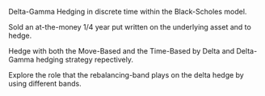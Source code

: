 Delta-Gamma Hedging in discrete time within the Black-Scholes model. 

Sold an at-the-money 1/4 year put written on the underlying asset and to hedge. 

Hedge with both the Move-Based and the Time-Based by Delta and Delta-Gamma hedging strategy repectively.

Explore the role that the rebalancing-band plays on the delta hedge by using different bands.
